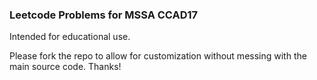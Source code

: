 ### Leetcode Problems for MSSA CCAD17

Intended for educational use.

Please fork the repo to allow for customization without messing with the main source code. Thanks!
